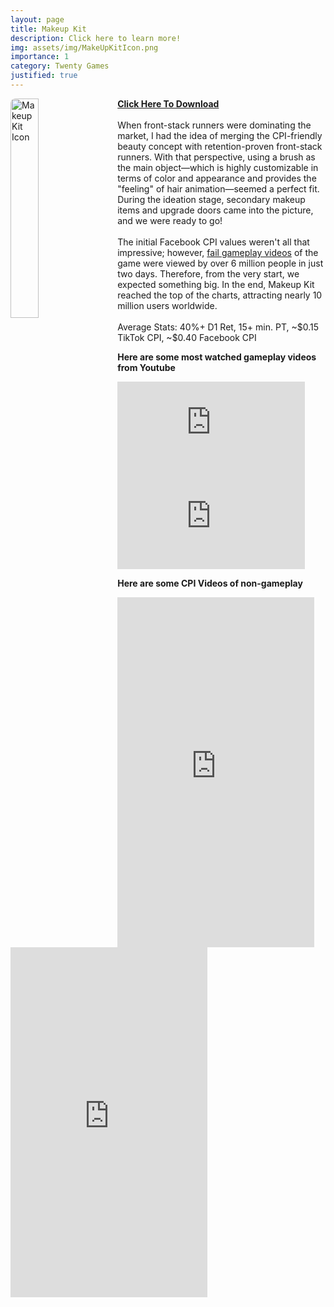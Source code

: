 ```yaml
---
layout: page
title: Makeup Kit
description: Click here to learn more!
img: assets/img/MakeUpKitIcon.png
importance: 1
category: Twenty Games
justified: true
---
```


<div>
    <img src="{{ '/assets/img/MakeUpKitIcon.png' | relative_url }}" alt="Makeup Kit Icon" style="float: left; width: 30%; margin-right: 20px; border-radius: 8px;">
    <p>
        <a href="https://apps.apple.com/us/app/makeup-kit/id1601985721" target="_blank"><strong>Click Here To Download</strong></a><br><br>
        When front-stack runners were dominating the market, I had the idea of merging the CPI-friendly beauty concept with retention-proven front-stack runners. With that perspective, using a brush as the main object—which is highly customizable in terms of color and appearance and provides the "feeling" of hair animation—seemed a perfect fit. During the ideation stage, secondary makeup items and upgrade doors came into the picture, and we were ready to go!
        <br><br>
        The initial Facebook CPI values weren't all that impressive; however, <a href="https://www.instagram.com/p/CaPktK-DMWS/" target="_blank">fail gameplay videos</a> of the game were viewed by over 6 million people in just two days. Therefore, from the very start, we expected something big. In the end, Makeup Kit reached the top of the charts, attracting nearly 10 million users worldwide.
        <br><br>
        Average Stats: 40%+ D1 Ret, 15+ min. PT, ~$0.15 TikTok CPI, ~$0.40 Facebook CPI 
    </p>
</div>

**Here are some most watched gameplay videos from Youtube**

<div class="video-container">
  <iframe
    src="https://youtube.com/embed/TbMCcpINS3o?si=W2kjwwvECz0_6-zk"
    title="YouTube video player"
    frameborder="0"
    allow="accelerometer; autoplay; clipboard-write; encrypted-media; gyroscope; picture-in-picture; web-share"
    allowfullscreen>
  </iframe>
</div>

<div class="video-container">
  <iframe
    src="https://www.youtube.com/embed/TX46vO723Fs?si=5pWDOr53oUjLEtZm"
    title="YouTube video player"
    frameborder="0"
    allow="accelerometer; autoplay; clipboard-write; encrypted-media; gyroscope; picture-in-picture; web-share"
    allowfullscreen>
  </iframe>
</div>

**Here are some CPI Videos of non-gameplay**

<iframe width="315" height="560"
src="https://youtube.com/embed/vITjd79KUAU?si=JSOwh8kkLN3B310g"
title="YouTube video player" frameborder="0"
allow="accelerometer; autoplay; clipboard-write; encrypted-media;
gyroscope; picture-in-picture;
web-share"
allowfullscreen></iframe>

<iframe width="315" height="560"
src="https://youtube.com/embed/reuo_BLZqs8?si=_MqdNNnsqBPVULEC"
title="YouTube video player" frameborder="0"
allow="accelerometer; autoplay; clipboard-write; encrypted-media;
gyroscope; picture-in-picture;
web-share"
allowfullscreen></iframe>

